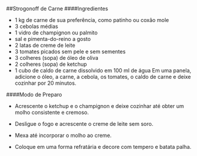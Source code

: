##Strogonoff de Carne
####Ingredientes
- 1 kg de carne de sua preferência, como patinho ou coxão mole
- 3 cebolas médias
- 1 vidro de champignon ou palmito
- sal e pimenta-do-reino a gosto
- 2 latas de creme de leite
- 3 tomates picados sem pele e sem sementes
- 3 colheres (sopa) de óleo de oliva
- 2 colheres (sopa) de ketchup
- 1 cubo de caldo de carne dissolvido em 100 ml de água
  Em uma panela, adicione o óleo, a carne, a cebola, os tomates, o caldo de carne e deixe cozinhar por 20 minutos.

####Modo de Preparo
- Acrescente o ketchup e o champignon e deixe cozinhar até obter um molho consistente e cremoso.

- Desligue o fogo e acrescente o creme de leite sem soro.

- Mexa até incorporar o molho ao creme.

- Coloque em uma forma refratária e decore com tempero e batata palha.